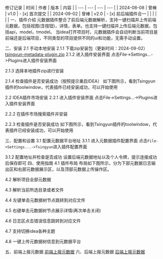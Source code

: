 修订记录
| 时间 | 作者 | 版本 | 内容 | | --- | --- | --- | --- | | 2024-08-08 | 曾棒 | v1.0 | - [x] 首次提交 | | 2024-09-02 | 曾棒 | v2.0 | - [x] 前后端插件合一 | | | | | |
一、插件介绍
元数据插件整合了前后端元数据解析，支持一键扫描并上传前端元数据，包括视图(含按钮)，详情，表单。也支持一键扫描并上传后端元数据，包括api，model，tmodel。
当idea打开项目时，元数据插件会自动判断当前项目是前端还是后端项目，不同类型的项目提供不同的ui和功能，无需手动设置。

二、安装
2.1 手动本地安装
2.1.1 下载zip安装包（更新时间：2024-09-02）
[tsingyun-metadata-plugin.zip](https://tsingyun.yuque.com/attachments/yuque/0/2024/zip/39027340/1725246245928-bf68707c-a5ca-48fd-a781-9c0e00f99765.zip)
2.1.2 进入插件安装界面
点击File->Settings...->Plugins进入插件安装界面


2.1.3 选择本地插件zip进行安装

2.1.4 检查插件是否安装成功（按照提示重启IDEA）
如下图所示，看到Tsingyun插件的toolwindow，代表插件已经安装成功，可以开始使用


2.2 IDEA插件市场安装
2.2.1 进入插件安装界面
点击File->Settings...->Plugins进入插件安装界面


2.2.2 在插件市场搜索插件并安装

2.2.3 检查插件是否安装成功
如下图所示，看到Tsingyun插件的toolwindow，代表插件已经安装成功，可以开始使用


三、配置和设置
3.1 配置元数据平台地址
3.1.1 进入元数据插件配置界面
点击`File->Settings...->Tsingyun`进入插件配置界面


3.1.2 配置地址并检查是否成功
设置后端元数据地址以及个人令牌，提示连接成功后保存即可
四、使用指南
4.1 插件布局
布局如下图所示，分为下部元数据日志输出区和右部元数据展示区，以及顶部元数据上传操作区。


4.2 解析项目全部元数据

4.3 解析当前所选目录或者文件

4.4 左键单击元数据树节点跳转到对应文件

4.5 右键单击元数据树节点展示详情(再次单击关闭)

4.6 日志区点击错误信息跳转到对应文件

4.7 支持切换idea各种主题

4.8 一键上传元数据树信息到元数据平台

五、前端上报元数据
[前端上报元数据](https://tsingyun.yuque.com/yg70ks/icbr2t/gezmba0ngmnl16bn)
六、后端上报元数据
[后端上报元数据](https://tsingyun.yuque.com/yg70ks/icbr2t/fkii72hl2e8vbyvb)
